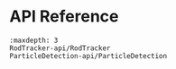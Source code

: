 # API Reference
```{toctree}
:maxdepth: 3
RodTracker-api/RodTracker
ParticleDetection-api/ParticleDetection
```